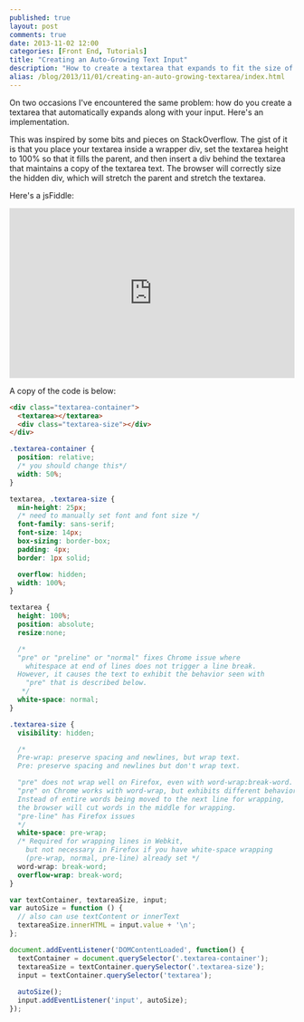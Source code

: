 ```yaml
---
published: true
layout: post
comments: true
date: 2013-11-02 12:00
categories: [Front End, Tutorials]
title: "Creating an Auto-Growing Text Input"
description: "How to create a textarea that expands to fit the size of your input."
alias: /blog/2013/11/01/creating-an-auto-growing-textarea/index.html
---
```


On two occasions I've encountered the same problem: how do you create a textarea that automatically expands along with your input. Here's an implementation.

<!-- more -->

This was inspired by some bits and pieces on StackOverflow. The gist of it is that you place your textarea inside a wrapper div, set the textarea height to 100% so that it fills the parent, and then insert a div behind the textarea that maintains a copy of the textarea text. The browser will correctly size the hidden div, which will stretch the parent and stretch the textarea.

Here's a jsFiddle:

<iframe width="100%" height="300" src="http://jsfiddle.net/2UDdh/43/embedded/" allowfullscreen="allowfullscreen" frameborder="0"></iframe>

A copy of the code is below:

``` html HTML
<div class="textarea-container">
  <textarea></textarea>
  <div class="textarea-size"></div>
</div>
```

``` css CSS
.textarea-container {
  position: relative;
  /* you should change this*/
  width: 50%;
}

textarea, .textarea-size {
  min-height: 25px;
  /* need to manually set font and font size */
  font-family: sans-serif;
  font-size: 14px;
  box-sizing: border-box;
  padding: 4px;
  border: 1px solid;

  overflow: hidden;
  width: 100%;
}

textarea {
  height: 100%;
  position: absolute;
  resize:none;

  /*
  "pre" or "preline" or "normal" fixes Chrome issue where
    whitespace at end of lines does not trigger a line break.
  However, it causes the text to exhibit the behavior seen with
    "pre" that is described below.
   */
  white-space: normal;
}

.textarea-size {
  visibility: hidden;

  /*
  Pre-wrap: preserve spacing and newlines, but wrap text.
  Pre: preserve spacing and newlines but don't wrap text.

  "pre" does not wrap well on Firefox, even with word-wrap:break-word.
  "pre" on Chrome works with word-wrap, but exhibits different behavior:
  Instead of entire words being moved to the next line for wrapping,
  the browser will cut words in the middle for wrapping.
  "pre-line" has Firefox issues
  */
  white-space: pre-wrap;
  /* Required for wrapping lines in Webkit,
    but not necessary in Firefox if you have white-space wrapping
    (pre-wrap, normal, pre-line) already set */
  word-wrap: break-word;
  overflow-wrap: break-word;
}
```

``` javascript JavaScript
var textContainer, textareaSize, input;
var autoSize = function () {
  // also can use textContent or innerText
  textareaSize.innerHTML = input.value + '\n';
};

document.addEventListener('DOMContentLoaded', function() {
  textContainer = document.querySelector('.textarea-container');
  textareaSize = textContainer.querySelector('.textarea-size');
  input = textContainer.querySelector('textarea');
  
  autoSize();
  input.addEventListener('input', autoSize);
});
```


